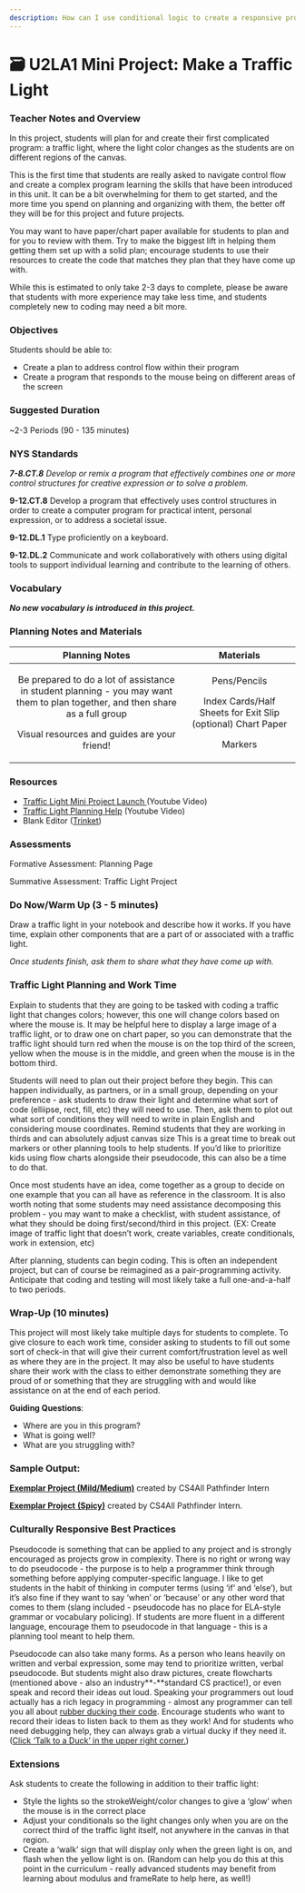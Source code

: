 ```yaml
---
description: How can I use conditional logic to create a responsive program?
---
```


# 🗃️ U2LA1 Mini Project: Make a Traffic Light

### Teacher Notes and Overview

In this project, students will plan for and create their first complicated program: a traffic light, where the light color changes as the students are on different regions of the canvas.

This is the first time that students are really asked to navigate control flow and create a complex program learning the skills that have been introduced in this unit. It can be a bit overwhelming for them to get started, and the more time you spend on planning and organizing with them, the better off they will be for this project and future projects.

You may want to have paper/chart paper available for students to plan and for you to review with them. Try to make the biggest lift in helping them getting them set up with a solid plan; encourage students to use their resources to create the code that matches they plan that they have come up with.

While this is estimated to only take 2-3 days to complete, please be aware that students with more experience may take less time, and students completely new to coding may need a bit more.

### Objectives

Students should be able to:

* Create a plan to address control flow within their program&#x20;
* Create a program that responds to the mouse being on different areas of the screen

### Suggested Duration

\~2-3 Periods (90 - 135 minutes)

### NYS Standards

_**7-8.CT.8** Develop or remix a program that effectively combines one or more control structures for creative expression or to solve a problem._

**9-12.CT.8** Develop a program that effectively uses control structures in order to create a computer program for practical intent, personal expression, or to address a societal issue.

**9-12.DL.1** Type proficiently on a keyboard.

**9-12.DL.2** Communicate and work collaboratively with others using digital tools to support individual learning and contribute to the learning of others.

### Vocabulary

_**No new vocabulary is introduced in this project.**_

### Planning Notes and Materials

|                                                                                          Planning Notes                                                                                          |                                                Materials                                               |
| :----------------------------------------------------------------------------------------------------------------------------------------------------------------------------------------------: | :----------------------------------------------------------------------------------------------------: |
| <p>Be prepared to do a lot of assistance in student planning - you may want them to plan together, and then share as a full group </p><p></p><p>Visual resources and guides are your friend!</p> | <p>Pens/Pencils</p><p> Index Cards/Half Sheets for Exit Slip (optional) Chart Paper </p><p>Markers</p> |

### Resources

* [Traffic Light Mini Project Launch ](https://youtu.be/mJa7Np5xfPo)(Youtube Video)&#x20;
* [Traffic Light Planning Help](https://youtu.be/nVwejBOIyBU) (Youtube Video)
* Blank Editor ([Trinket](https://trinket.io/library/trinkets/db10a38077))

### Assessments

Formative Assessment: Planning Page&#x20;

Summative Assessment: Traffic Light Project

### Do Now/Warm Up (3 - 5 minutes)

Draw a traffic light in your notebook and describe how it works. If you have time, explain other components that are a part of or associated with a traffic light.

_Once students finish, ask them to share what they have come up with._

### Traffic Light Planning and Work Time

Explain to students that they are going to be tasked with coding a traffic light that changes colors; however, this one will change colors based on where the mouse is. It may be helpful here to display a large image of a traffic light, or to draw one on chart paper, so you can demonstrate that the traffic light should turn red when the mouse is on the top third of the screen, yellow when the mouse is in the middle, and green when the mouse is in the bottom third.

Students will need to plan out their project before they begin. This can happen individually, as partners, or in a small group, depending on your preference - ask students to draw their light and determine what sort of code (elliipse, rect, fill, etc) they will need to use. Then, ask them to plot out what sort of conditions they will need to write in plain English and considering mouse coordinates. Remind students that they are working in thirds and can absolutely adjust canvas size This is a great time to break out markers or other planning tools to help students. If you’d like to prioritize kids using flow charts alongside their pseudocode, this can also be a time to do that.

Once most students have an idea, come together as a group to decide on one example that you can all have as reference in the classroom. It is also worth noting that some students may need assistance decomposing this problem - you may want to make a checklist, with student assistance, of what they should be doing first/second/third in this project. (EX: Create image of traffic light that doesn’t work, create variables, create conditionals, work in extension, etc)

After planning, students can begin coding. This is often an independent project, but can of course be reimagined as a pair-programming activity. Anticipate that coding and testing will most likely take a full one-and-a-half to two periods.

### Wrap-Up (10 minutes)

This project will most likely take multiple days for students to complete. To give closure to each work time, consider asking to students to fill out some sort of check-in that will give their current comfort/frustration level as well as where they are in the project. It may also be useful to have students share their work with the class to either demonstrate something they are proud of or something that they are struggling with and would like assistance on at the end of each period.

**Guiding Questions**:

* Where are you in this program?&#x20;
* What is going well?&#x20;
* What are you struggling with?

### Sample Output:

[**Exemplar Project (Mild/Medium)**](https://trinket.io/library/trinkets/82e7c96f17) created by CS4All Pathfinder Intern

[**Exemplar Project** **(Spicy)**](https://trinket.io/library/trinkets/ddd0f50faf) created by CS4All Pathfinder Intern.

### Culturally Responsive Best Practices

Pseudocode is something that can be applied to any project and is strongly encouraged as projects grow in complexity. There is no right or wrong way to do pseudocode - the purpose is to help a programmer think through something before applying computer-specific language. I like to get students in the habit of thinking in computer terms (using ‘if’ and ‘else’), but it’s also fine if they want to say ‘when’ or ‘because’ or any other word that comes to them (slang included - pseudocode has no place for ELA-style grammar or vocabulary policing). If students are more fluent in a different language, encourage them to pseudocode in that language - this is a planning tool meant to help them.

Pseudocode can also take many forms. As a person who leans heavily on written and verbal expression, some may tend to prioritize written, verbal pseudocode. But students might also draw pictures, create flowcharts (mentioned above - also an industry**-**standard CS practice!), or even speak and record their ideas out loud. Speaking your programmers out loud actually has a rich legacy in programming - almost any programmer can tell you all about [rubber ducking their code](https://en.wikipedia.org/wiki/Rubber\_duck\_debugging). Encourage students who want to record their ideas to listen back to them as they work! And for students who need debugging help, they can always grab a virtual ducky if they need it. ([Click ‘Talk to a Duck’ in the upper right corner.](https://rubberduckdebugging.com/))

### Extensions

Ask students to create the following in addition to their traffic light:

* Style the lights so the strokeWeight/color changes to give a ‘glow’ when the mouse is in the correct place&#x20;
* Adjust your conditionals so the light changes only when you are on the correct third of the traffic light itself, not anywhere in the canvas in that region.&#x20;
* Create a ‘walk’ sign that will display only when the green light is on, and flash when the yellow light is on. (Random can help you do this at this point in the curriculum - really advanced students may benefit from learning about modulus and frameRate to help here, as well!)
